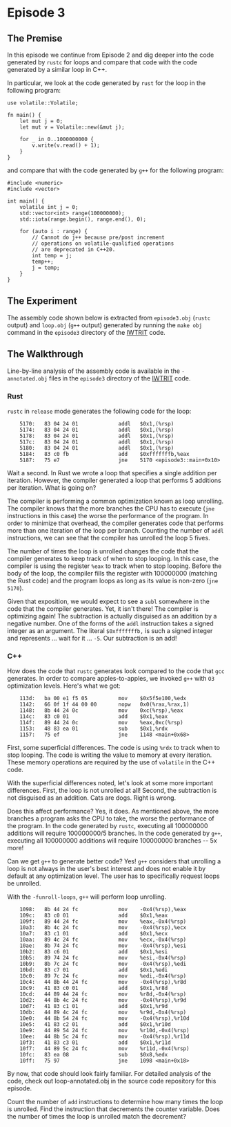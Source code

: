 # Episode 3

## The Premise

In this episode we continue from Episode 2 and dig deeper into the code generated by `rustc` for loops and compare that code with the code generated by a similar loop in C++.

In particular, we look at the code generated by `rust` for the loop in the following program:

```
use volatile::Volatile;

fn main() {
    let mut j = 0;
    let mut v = Volatile::new(&mut j);

    for _ in 0..1000000000 {
        v.write(v.read() + 1);
    }
}
```

and compare that with the code generated by `g++` for the following program:
```
#include <numeric>
#include <vector>

int main() {
	volatile int j = 0;
	std::vector<int> range(100000000);
	std::iota(range.begin(), range.end(), 0);

	for (auto i : range) {
		// Cannot do j++ because pre/post increment
		// operations on volatile-qualified operations
		// are deprecated in C++20.
		int temp = j;
		temp++;
		j = temp;
	}
}
```

## The Experiment

The assembly code shown below is extracted from `episode3.obj` (`rustc` output) and `loop.obj` (`g++` output) generated by running the `make obj` command in the `episode3` directory of the [IWTRIT](http://www.github.com/hawkinsw/iwtrit/) code.

## The Walkthrough

Line-by-line analysis of the assembly code is available in the `-annotated.obj` files in the `episode3` directory of the [IWTRIT](http://www.github.com/hawkinsw/iwtrit/) code.

### Rust

`rustc` in `release` mode generates the following code for the loop:
```
    5170:	83 04 24 01          	addl   $0x1,(%rsp)
    5174:	83 04 24 01          	addl   $0x1,(%rsp)
    5178:	83 04 24 01          	addl   $0x1,(%rsp)
    517c:	83 04 24 01          	addl   $0x1,(%rsp)
    5180:	83 04 24 01          	addl   $0x1,(%rsp)
    5184:	83 c0 fb             	add    $0xfffffffb,%eax
    5187:	75 e7                	jne    5170 <episode3::main+0x10>
```

Wait a second. In Rust we wrote a loop that specifies a single addition per iteration. However, the compiler generated a loop that performs 5 additions per iteration. What is going on?

The compiler is performing a common optimization known as loop unrolling. The compiler knows that the more branches the CPU has to execute (`jne` instructions in this case) the worse the performance of the program. In order to minimize that overhead, the compiler generates code that performs more than one iteration of the loop per branch. Counting the number of `addl` instructions, we can see that the compiler has unrolled the loop 5 fives.

The number of times the loop is unrolled changes the code that the compiler generates to keep track of when to stop looping. In this case, the compiler is using the register `%eax` to track when to stop looping. Before the body of the loop, the compiler fills the register with 100000000 (matching the Rust code) and the program loops as long as its value is non-zero (`jne 5170`).

Given that exposition, we would expect to see a `subl` somewhere in the code that the compiler generates. Yet, it isn't there! The compiler is optimizing again! The subtraction is actually disguised as an addition by a negative number. One of the forms of the `addl` instruction takes a signed integer as an argument. The literal `$0xfffffffb,` is such a signed integer and represents ... wait for it ... `-5`. Our subtraction is an add!


### C++

How does the code that `rustc` generates look compared to the code that `gcc` generates. In order to compare apples-to-apples, we invoked `g++` with `O3` optimization levels. Here's what we got:

```
    113d:	ba 00 e1 f5 05       	mov    $0x5f5e100,%edx
    1142:	66 0f 1f 44 00 00    	nopw   0x0(%rax,%rax,1)
    1148:	8b 44 24 0c          	mov    0xc(%rsp),%eax
    114c:	83 c0 01             	add    $0x1,%eax
    114f:	89 44 24 0c          	mov    %eax,0xc(%rsp)
    1153:	48 83 ea 01          	sub    $0x1,%rdx
    1157:	75 ef                	jne    1148 <main+0x68>
```

First, some superficial differences. The code is using `%rdx` to track when to stop looping. The code is writing the value to memory at every iteration. These memory operations are required by the use of `volatile` in the C++ code. 

With the superficial differences noted, let's look at some more important differences.  First, the loop is not unrolled at all! Second, the subtraction is not disguised as an addition. Cats are dogs. Right is wrong.

Does this affect performance? Yes, it does. As mentioned above, the more branches a program asks the CPU to take, the worse the performance of the program. In the code generated by `rustc`, executing all 100000000 additions will require 100000000/5 branches. In the code generated by `g++`, executing all 100000000 additions will require 100000000 branches -- 5x more!

Can we get `g++` to generate better code? Yes! `g++` considers that unrolling a loop is not always in the user's best interest and does not enable it by default at any optimization level. The user has to specifically request loops be unrolled.

With the `-funroll-loops`, `g++` will perform loop unrolling.

```
    1098:	8b 44 24 fc          	mov    -0x4(%rsp),%eax
    109c:	83 c0 01             	add    $0x1,%eax
    109f:	89 44 24 fc          	mov    %eax,-0x4(%rsp)
    10a3:	8b 4c 24 fc          	mov    -0x4(%rsp),%ecx
    10a7:	83 c1 01             	add    $0x1,%ecx
    10aa:	89 4c 24 fc          	mov    %ecx,-0x4(%rsp)
    10ae:	8b 74 24 fc          	mov    -0x4(%rsp),%esi
    10b2:	83 c6 01             	add    $0x1,%esi
    10b5:	89 74 24 fc          	mov    %esi,-0x4(%rsp)
    10b9:	8b 7c 24 fc          	mov    -0x4(%rsp),%edi
    10bd:	83 c7 01             	add    $0x1,%edi
    10c0:	89 7c 24 fc          	mov    %edi,-0x4(%rsp)
    10c4:	44 8b 44 24 fc       	mov    -0x4(%rsp),%r8d
    10c9:	41 83 c0 01          	add    $0x1,%r8d
    10cd:	44 89 44 24 fc       	mov    %r8d,-0x4(%rsp)
    10d2:	44 8b 4c 24 fc       	mov    -0x4(%rsp),%r9d
    10d7:	41 83 c1 01          	add    $0x1,%r9d
    10db:	44 89 4c 24 fc       	mov    %r9d,-0x4(%rsp)
    10e0:	44 8b 54 24 fc       	mov    -0x4(%rsp),%r10d
    10e5:	41 83 c2 01          	add    $0x1,%r10d
    10e9:	44 89 54 24 fc       	mov    %r10d,-0x4(%rsp)
    10ee:	44 8b 5c 24 fc       	mov    -0x4(%rsp),%r11d
    10f3:	41 83 c3 01          	add    $0x1,%r11d
    10f7:	44 89 5c 24 fc       	mov    %r11d,-0x4(%rsp)
    10fc:	83 ea 08             	sub    $0x8,%edx
    10ff:	75 97                	jne    1098 <main+0x18>
```

By now, that code should look fairly familiar. For detailed analysis of the code, check out loop-annotated.obj in the source code repository for this episode.

Count the number of `add` instructions to determine how many times the loop is unrolled. Find the instruction that decrements the counter variable. Does the number of times the loop is unrolled match the decrement?
